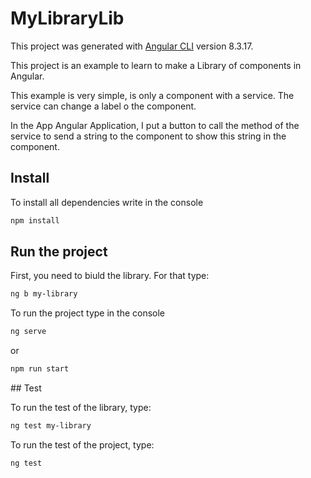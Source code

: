 # MyLibraryLib

This project was generated with [Angular CLI](https://github.com/angular/angular-cli) version 8.3.17.

 This project is an example to learn to make a Library of components in Angular.

This example is very simple, is only a component with a service. The service can change a label o the component.

In the App Angular Application, I put a button to call the method of the service to send a string to the component to show this string in the component.

## Install

To install all dependencies write in the console

```bash
npm install
```

## Run the project

First, you need to biuld the library. For that type:

```bash
ng b my-library
```

To run the project type in the console

```bash
ng serve
```
or 

```bash
npm run start
```

## Test

To run the test of the library, type:

```bash
ng test my-library
```

To run the test of the project, type:

```bash
ng test
```